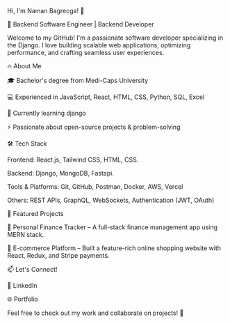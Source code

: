 Hi, I'm Naman Bagrecga! 👋

🚀 Backend Software Engineer | Backend Developer

Welcome to my GitHub! I'm a passionate software developer specializing in the Django. I love building scalable web applications, optimizing performance, and crafting seamless user experiences.

🔥 About Me

🎓 Bachelor's degree from Medi-Caps University

💻 Experienced in JavaScript, React, HTML, CSS, Python, SQL, Excel

🌱 Currently learning django

⚡ Passionate about open-source projects & problem-solving

🛠️ Tech Stack

Frontend: React.js, Tailwind CSS, HTML, CSS.

Backend: Django, MongoDB, Fastapi. 

Tools & Platforms: Git, GitHub, Postman, Docker, AWS, Vercel

Others: REST APIs, GraphQL, WebSockets, Authentication (JWT, OAuth)

📌 Featured Projects

🔹 Personal Finance Tracker – A full-stack finance management app using MERN stack.

🔹 E-commerce Platform – Built a feature-rich online shopping website with React, Redux, and Stripe payments.

📫 Let's Connect!

💼 LinkedIn

🌐 Portfolio

Feel free to check out my work and collaborate on projects! 🚀
